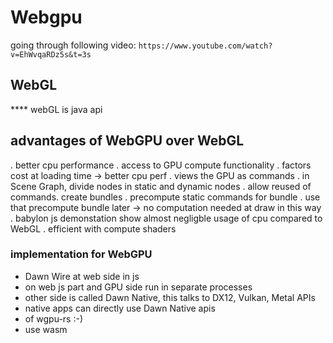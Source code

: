 # Webgpu

going through following video:
`https://www.youtube.com/watch?v=EhWvqaRDz5s&t=3s`

## WebGL

**** webGL is java api

## advantages of WebGPU over WebGL

. better cpu performance
. access to GPU compute functionality
. factors cost at loading time -> better cpu perf
. views the GPU as commands
. in Scene Graph, divide nodes in static and dynamic nodes
. allow reused of commands. create bundles
. precompute static commands for bundle
. use that precompute bundle later -> no computation needed at draw in this way
. babylon js demonstation show almost negligble usage of cpu compared to WebGL
. efficient with compute shaders

### implementation for WebGPU

* Dawn Wire at web side in js
* on web js part and GPU side run in separate processes
* other side is called Dawn Native, this talks to DX12, Vulkan, Metal APIs
* native apps can directly use Dawn Native apis
* of wgpu-rs :-)
* use wasm
